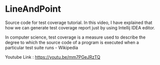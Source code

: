 # LineAndPoint
Source code for test coverage tutorial.
In this video, I have explained that how we can generate test coverage report just by using Intellij IDEA editor. 

In computer science, test coverage is a measure used to describe the degree to which the source code of a program is executed when a particular test suite runs - Wikipedia

Youtube Link : https://youtu.be/mm7PGeJRzTQ
